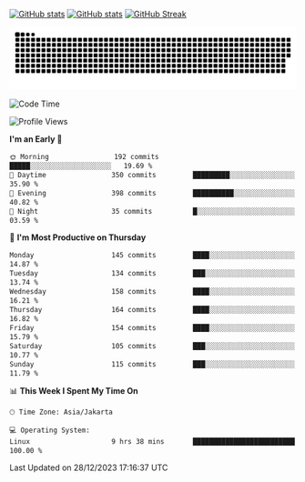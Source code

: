 [![GitHub stats](https://github-readme-stats.vercel.app/api?username=aurelioklv&card_width=500&show_icons=true&rank_icon=github&theme=solarized-dark#gh-dark-mode-only)](https://github.com/anuraghazra/github-readme-stats#gh-dark-mode-only)
[![GitHub stats](https://github-readme-stats.vercel.app/api?username=aurelioklv&card_width=500&show_icons=true&rank_icon=github&theme=buefy#gh-light-mode-only)](https://github.com/anuraghazra/github-readme-stats#gh-light-mode-only)
[![GitHub Streak](https://streak-stats.demolab.com/?user=aurelioklv&card_width=336&theme=solarized-dark)](https://git.io/streak-stats)

<picture>
  <source media="(prefers-color-scheme: dark)" srcset="https://raw.githubusercontent.com/aurelioklv/aurelioklv/snake-output/github-contribution-grid-snake-dark.svg">
  <source media="(prefers-color-scheme: light)" srcset="https://raw.githubusercontent.com/aurelioklv/aurelioklv/snake-output/github-contribution-grid-snake.svg">
  <img alt="github contribution grid snake animation" src="https://raw.githubusercontent.com/aurelioklv/aurelioklv/snake-output/github-contribution-grid-snake.svg">
</picture>

<!--START_SECTION:waka-->
![Code Time](http://img.shields.io/badge/Code%20Time-356%20hrs%2058%20mins-blue)

![Profile Views](http://img.shields.io/badge/Profile%20Views-28-blue)

**I'm an Early 🐤** 

```text
🌞 Morning                192 commits         █████░░░░░░░░░░░░░░░░░░░░   19.69 % 
🌆 Daytime                350 commits         █████████░░░░░░░░░░░░░░░░   35.90 % 
🌃 Evening                398 commits         ██████████░░░░░░░░░░░░░░░   40.82 % 
🌙 Night                  35 commits          █░░░░░░░░░░░░░░░░░░░░░░░░   03.59 % 
```
📅 **I'm Most Productive on Thursday** 

```text
Monday                   145 commits         ████░░░░░░░░░░░░░░░░░░░░░   14.87 % 
Tuesday                  134 commits         ███░░░░░░░░░░░░░░░░░░░░░░   13.74 % 
Wednesday                158 commits         ████░░░░░░░░░░░░░░░░░░░░░   16.21 % 
Thursday                 164 commits         ████░░░░░░░░░░░░░░░░░░░░░   16.82 % 
Friday                   154 commits         ████░░░░░░░░░░░░░░░░░░░░░   15.79 % 
Saturday                 105 commits         ███░░░░░░░░░░░░░░░░░░░░░░   10.77 % 
Sunday                   115 commits         ███░░░░░░░░░░░░░░░░░░░░░░   11.79 % 
```


📊 **This Week I Spent My Time On** 

```text
🕑︎ Time Zone: Asia/Jakarta

💻 Operating System: 
Linux                    9 hrs 38 mins       █████████████████████████   100.00 % 
```


 Last Updated on 28/12/2023 17:16:37 UTC
<!--END_SECTION:waka-->
